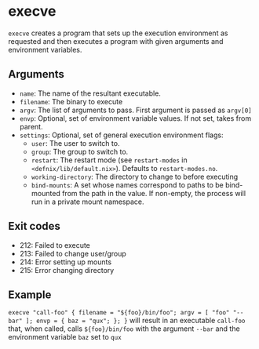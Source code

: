 execve
=======

`execve` creates a program that sets up the execution environment as requested
and then executes a program with given arguments and environment variables.

Arguments
----------

* `name`: The name of the resultant executable.
* `filename`: The binary to execute
* `argv`: The list of arguments to pass. First argument is passed as `argv[0]`
* `envp`: Optional, set of environment variable values. If not set, takes from parent.
* `settings`: Optional, set of general execution environment flags:
  * `user`: The user to switch to.
  * `group`: The group to switch to.
  * `restart`: The restart mode (see `restart-modes` in
     `<defnix/lib/default.nix>`). Defaults to `restart-modes.no`.
  * `working-directory`: The directory to change to before executing
  * `bind-mounts`: A set whose names correspond to paths to be bind-mounted
    from the path in the value. If non-empty, the process will run in a private
    mount namespace.

Exit codes
----------

* 212: Failed to execute
* 213: Failed to change user/group
* 214: Error setting up mounts
* 215: Error changing directory

Example
--------

`execve "call-foo" { filename = "${foo}/bin/foo"; argv = [ "foo" "--bar" ]; envp = { baz = "qux"; }; }`
will result in an executable `call-foo` that, when called, calls `${foo}/bin/foo`
with the argument `--bar` and the environment variable `baz` set to `qux`
